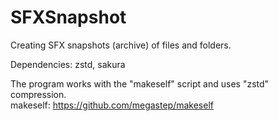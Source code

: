 # SFXSnapshot
Creating SFX snapshots (archive) of files and folders.

Dependencies: zstd, sakura  

The program works with the "makeself" script and uses "zstd" compression.  
makeself: https://github.com/megastep/makeself